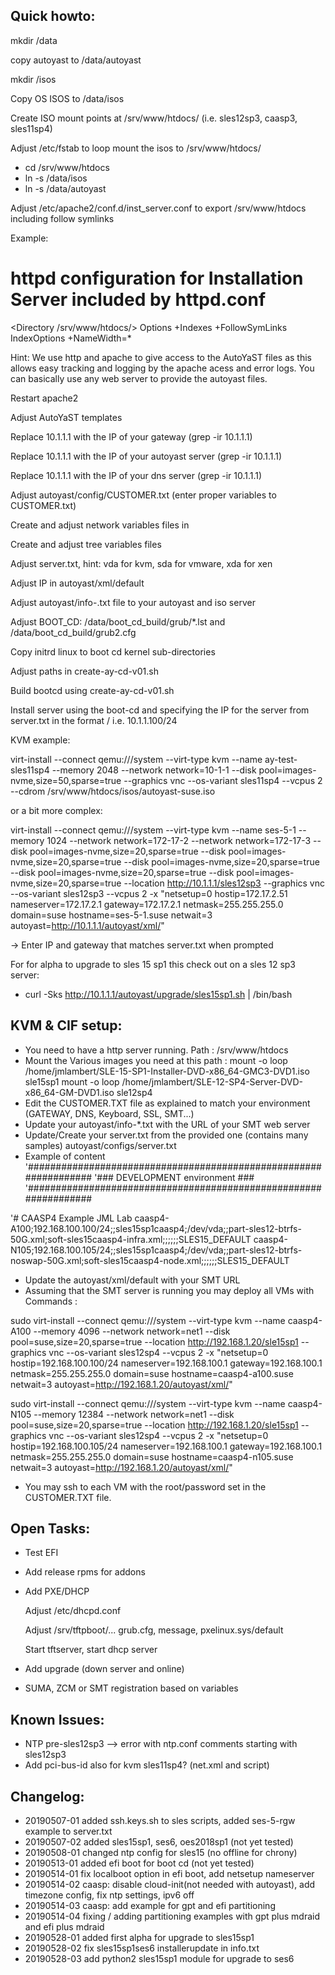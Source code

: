 Quick howto:
----------------------------------------------

mkdir /data

copy autoyast to /data/autoyast

mkdir /isos

Copy OS ISOS to /data/isos

Create ISO mount points at /srv/www/htdocs/<os> (i.e. sles12sp3, caasp3, sles11sp4)

Adjust /etc/fstab to loop mount the isos to /srv/www/htdocs/<os>

- cd /srv/www/htdocs
- ln -s /data/isos
- ln -s /data/autoyast

Adjust /etc/apache2/conf.d/inst_server.conf to export /srv/www/htdocs including follow symlinks

Example:
# httpd configuration for Installation Server included by httpd.conf
<Directory /srv/www/htdocs/>
        Options +Indexes +FollowSymLinks
        IndexOptions +NameWidth=*
</Directory>

Hint: We use http and apache to give access to the AutoYaST files as this allows easy tracking and logging by the apache acess and error logs. You can basically use any web server to provide the autoyast files.

Restart apache2

Adjust AutoYaST templates

Replace 10.1.1.1 with the IP of your gateway (grep -ir 10.1.1.1)

Replace 10.1.1.1 with the IP of your autoyast server (grep -ir 10.1.1.1)

Replace 10.1.1.1 with the IP of your dns server (grep -ir 10.1.1.1)

Adjust autoyast/config/CUSTOMER.txt (enter proper variables to CUSTOMER.txt)

Create and adjust network variables files in 

Create and adjust tree variables files

Adjust server.txt, hint: vda for kvm, sda for vmware, xda for xen

Adjust IP in autoyast/xml/default

Adjust autoyast/info-<os>.txt file to your autoyast and iso server

Adjust BOOT_CD: /data/boot_cd_build/grub/*.lst and /data/boot_cd_build/grub2.cfg

Copy initrd linux to boot cd kernel sub-directories

Adjust paths in create-ay-cd-v01.sh

Build bootcd using create-ay-cd-v01.sh

Install server using the boot-cd and specifying the IP for the server from server.txt in the format <ip>/<mask> i.e. 10.1.1.100/24

KVM example:

virt-install --connect qemu:///system --virt-type kvm  --name ay-test-sles11sp4 --memory 2048 --network network=10-1-1 --disk pool=images-nvme,size=50,sparse=true --graphics vnc --os-variant sles11sp4 --vcpus 2 --cdrom /srv/www/htdocs/isos/autoyast-suse.iso

or a bit more complex:

virt-install --connect qemu:///system --virt-type kvm  --name ses-5-1 --memory 1024 --network network=172-17-2 --network network=172-17-3 --disk pool=images-nvme,size=20,sparse=true --disk pool=images-nvme,size=20,sparse=true --disk pool=images-nvme,size=20,sparse=true --disk pool=images-nvme,size=20,sparse=true --disk pool=images-nvme,size=20,sparse=true --location http://10.1.1.1/sles12sp3 --graphics vnc --os-variant sles12sp3 --vcpus 2 -x "netsetup=0 hostip=172.17.2.51 nameserver=172.17.2.1 gateway=172.17.2.1 netmask=255.255.255.0 domain=suse hostname=ses-5-1.suse netwait=3 autoyast=http://10.1.1.1/autoyast/xml/"

-> Enter IP and gateway that matches server.txt when prompted

For for alpha to upgrade to sles 15 sp1 this check out on a sles 12 sp3 server:

- curl -Sks http://10.1.1.1/autoyast/upgrade/sles15sp1.sh | /bin/bash

KVM & CIF setup:
----------------------------------------------
- You need to have a http server running. Path : /srv/www/htdocs
- Mount the Various images you need at this path :
	mount -o loop /home/jmlambert/SLE-15-SP1-Installer-DVD-x86_64-GMC3-DVD1.iso sle15sp1
	mount -o loop /home/jmlambert/SLE-12-SP4-Server-DVD-x86_64-GM-DVD1.iso sle12sp4
- Edit the CUSTOMER.TXT file as explained to match your environment (GATEWAY, DNS, Keyboard, SSL, SMT...)
- Update your autoyast/info-*.txt with the URL of your SMT web server
- Update/Create your server.txt from the provided one (contains many samples) autoyast/configs/server.txt
- Example of content
'#################################################################
'###     DEVELOPMENT environment                               ###
'#################################################################

'# CAASP4 Example JML Lab
caasp4-A100;192.168.100.100/24;;sles15sp1caasp4;/dev/vda;;part-sles12-btrfs-50G.xml;soft-sles15caasp4-infra.xml;;;;;;SLES15_DEFAULT
caasp4-N105;192.168.100.105/24;;sles15sp1caasp4;/dev/vda;;part-sles12-btrfs-noswap-50G.xml;soft-sles15caasp4-node.xml;;;;;;SLES15_DEFAULT


- Update the autoyast/xml/default with your SMT URL
- Assuming that the SMT server is running you may deploy all VMs with Commands : 

sudo virt-install --connect qemu:///system --virt-type kvm --name caasp4-A100 --memory 4096 --network network=net1  --disk pool=suse,size=20,sparse=true  --location http://192.168.1.20/sle15sp1 --graphics vnc --os-variant sles12sp4  --vcpus 2 -x "netsetup=0 hostip=192.168.100.100/24 nameserver=192.168.100.1 gateway=192.168.100.1 netmask=255.255.255.0 domain=suse hostname=caasp4-a100.suse netwait=3 autoyast=http://192.168.1.20/autoyast/xml/"

sudo virt-install --connect qemu:///system --virt-type kvm --name caasp4-N105 --memory 12384 --network network=net1  --disk pool=suse,size=20,sparse=true  --location http://192.168.1.20/sle15sp1 --graphics vnc --os-variant sles12sp4  --vcpus 2 -x "netsetup=0 hostip=192.168.100.105/24 nameserver=192.168.100.1 gateway=192.168.100.1 netmask=255.255.255.0 domain=suse hostname=caasp4-n105.suse netwait=3 autoyast=http://192.168.1.20/autoyast/xml/"
- You may ssh to each VM with the root/password set in the CUSTOMER.TXT file.

Open Tasks:
----------------------------------------------
- Test EFI
- Add release rpms for addons
- Add PXE/DHCP

	Adjust /etc/dhcpd.conf

	Adjust /srv/tftpboot/... grub.cfg, message, pxelinux.sys/default

	Start tftserver, start dhcp server

- Add upgrade (down server and online)
- SUMA, ZCM or SMT registration based on variables

Known Issues:
----------------------------------------------
- NTP pre-sles12sp3 --> error with ntp.conf comments starting with sles12sp3
- Add pci-bus-id also for kvm sles11sp4? (net.xml and script)

Changelog:
----------------------------------------------
- 20190507-01 added ssh.keys.sh to sles scripts, added ses-5-rgw example to server.txt
- 20190507-02 added sles15sp1, ses6, oes2018sp1 (not yet tested)
- 20190508-01 changed ntp config for sles15 (no offline for chrony)
- 20190513-01 added efi boot for boot cd (not yet tested)
- 20190514-01 fix localboot option in efi boot, add netsetup nameserver
- 20190514-02 caasp: disable cloud-init(not needed with autoyast), add timezone config, fix ntp settings, ipv6 off
- 20190514-03 caasp: add example for gpt and efi partitioning
- 20190514-04 fixing / adding partitioning examples with gpt plus mdraid and efi plus mdraid
- 20190528-01 added first alpha for upgrade to sles15sp1
- 20190528-02 fix sles15sp1ses6 installerupdate in info.txt
- 20190528-03 add python2 sles15sp1 module for upgrade to ses6
